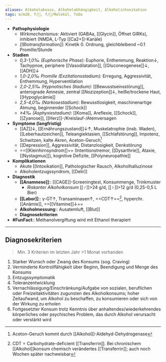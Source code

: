 ```yaml
---
aliases: Alkoholabusus, Alkoholabhängigkeit, Alkoholintoxikation
tags: m/m20, f/🍄, f/🧪/Molekül, ToDo
---
```

- **Pathophysiologie**
	- *Wirkmechanismus:* Aktiviert (GABAa, [[Glycin]], Öffnet GIRKs), inhibiert (NMDA, L-Typ [[Ca2+]]-Kanäle)
	- *[[Biotransformation]]:* Kinetik 0. Ordnung, gleichbleibend ~0.1 Promille/Stunde
- **Stadien**
	- *0,3-1,0‰ (Euphorische Phase):* Euphorie, Enthemmung, Reaktion↓, Tachypnoe, periphere [[Vasodilatation]], [[Gluconeogenese]]↓, [[ADH]]↓ 
	- *1,0-2,0‰ Promille (Exzitationsstadium):* Erregung, Aggressivität, Enthemmung, Hyperventilation
	- *2,0-2,5‰ (Hypnotisches Stadium):* [[Bewusstseinsstörung]], anterograde Amnesie, zentral [[Nozizeption]]↓, heiße/trockene Haut, [[Hypoglycämie]]
	- *2,5-4,0‰ (Narkosestadium):* Bewusstlosigkeit, maschinenartige Atmung, beginnender [[Schock]]
	- *≥4‰ (Asphyxiestadium):* [[Koma]], Areflexie, [[Schock]], [[Zyanose]], [[Herz]]-/Kreislauf-/Atemversagen
- **Symptome (langfristig)**
	- [[AZ]]↓, [[Ernährungszustand]]↓↑, Muskelatrophie (insb. Waden), [[Leberhautzeichen]], Teleangiektasien, [[Schlafstörung]], Impotenz, Schwitzen, kalte Akren, Aceton-Geruch[^2]
	- [[Depression]], Aggressivität, Distanzlosigkeit, Denkstörung
	- ==[[Kleinhirnsyndrom]]== (Intentionstremor, [[Dysarthrie]], Ataxie, [[Nystagmus]]), kognitive Defizite, [[Polyneuropathie]]
- **Komplikationen**
	- Akute [[Intoxikation]], Pathologischer Rausch, Alkoholhalluzinose
	- Alkoholentzugssyndrom, [[Delir]]
- **Diagnostik**
	- **[[Anamnese]]**:: [[CAGE]]-Screeningtest, Konsummenge, Trinkmuster
		- *Riskanter Alkoholkonsum* [[♂]]>24 g/d, [[♀]]>12 g/d (0,25-0,5 L Bier)
	- **[[Labor]]**:: γ-GT↑, Transaminasen↑, ==CDT↑==[^1], hyperchr. [[Anämie]], ==[[Vitamine]]↓==
	- **Alkoholmessung**:: Ausatemluft, [[Blut]]
	- **Diagnosekriterien**
- **#FunFact**:: Methanolvergiftung wird mit Ethanol therapiert
---


## Diagnosekriterien
> Min. 3 Kriterien im letzten Jahr >1 Monat vorhanden
1.  Starker Wunsch oder Zwang des Konsums (sog. Craving)
2.  Verminderte Kontrollfähigkeit über Beginn, Beendigung und Menge des Konsums
3.  Entzugssymptomatik
4.  Toleranzentwicklung
5.  Vernachlässigung/Einschränkung/Aufgabe von sozialen, beruflichen oder Freizeitaktivitäten zugunsten des Alkoholkonsums; hoher Zeitaufwand, um Alkohol zu beschaffen, zu konsumieren oder sich von der Wirkung zu erholen
6.  Fortgesetzter Konsum trotz Kenntnis über anhaltendes/wiederkehrendes körperliches oder psychisches Problem, das durch Alkohol verursacht oder verstärkt wird


[^1]: CDT = Carbohydrate-deficient [[Transferrin]]. Bei chronischem [[Alkohol]]konsum chemisch verändertes [[Transferrin]]; auch noch Wochen später nachweisbar
[^2]: Aceton-Geruch kommt durch [[Alkohol]]-Aldehyd-Dehydrogenase